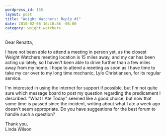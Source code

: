 ```yaml
--- 
wordpress_id: 155
layout: post
title: "Weight Watchers: Reply #1"
date: 2010-02-06 16:10:56 -06:00
category: weight-watchers
---
```

Dear Renatta,

I have not been able to attend a meeting in person yet, as the closest Weight Watchers meeting location is 15 miles away, and my car has been acting up lately, so I haven't been able to drive further than a few miles away from my home. I hope to attend a meeting as soon as I have time to take my car over to my long time mechanic, Lyle Christiansen, for its regular service.

I'm interested in using the internet for support if possible, but I'm not quite sure which message board to post my question regarding the predicament I described. "What I Ate Today" seemed like a good choice, but now that some time is passed since the incident, writing about what I ate a week ago doesn't seem appropriate.  Do you have suggestions for the best forum to handle such a question?

Thank you,  
Linda Wilson
